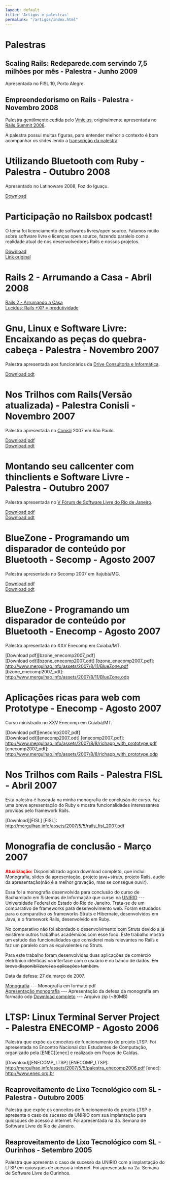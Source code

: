 ```yaml
--- 
layout: default
title: 'Artigos e palestras'
permalink: "/artigos/index.html"
---
```


<h1>Palestras</h1>

<div class="row">
  <div class="span12 well">
    <div class="row">
      <div class="span6">
        <script async="true" class="speakerdeck-embed" data-id="5006f071a1ddc800020055ee" data-ratio="1.3350717079530638" src="//speakerdeck.com/assets/embed.js">&nbsp;</script>
      </div>
      <div class="span6">
        <h2>Scaling Rails: Redeparede.com servindo 7,5 milhões por mês - Palestra - Junho 2009</h2>
        <p>Apresentada no FISL 10, Porto Alegre.</p>
      </div>
    </div>
  </div>
</div>

<div class="row">
  <div class="span12 well">
    <div class="row">
      <div class="span6">
        <script async="true" class="speakerdeck-embed" data-id="50074ed87f47150002020a1e" data-ratio="1.3350717079530638" src="//speakerdeck.com/assets/embed.js">&nbsp;</script>
        <script async="true" class="speakerdeck-embed" data-id="50074ff4a1ddc80002020465" data-ratio="1.3350717079530638" src="//speakerdeck.com/assets/embed.js">&nbsp;</script>
      </div>
      <div class="span6">
        <h2>Empreendedorismo on Rails - Palestra - Novembro 2008</h2>
        <p>Palestra gentilmente cedida pelo <a href="http://www.improveit.com.br/empresa/vinicius">Vinícius</a>, originalmente apresentada no <a href="http://www.locaweb.com.br/railssummit/">Rails Summit 2008</a>.</p>
        <p>A palestra possui muitas figuras, para entender melhor o contexto é bom acompanhar os slides lendo a <a href="http://mergulhao.info/2008/10/16/rails-summit-dia-16-vinicius-teles/">transcrição da palestra</a>.</p>
      </div>
    </div>
  </div>
</div>

# Utilizando Bluetooth com Ruby - Palestra - Outubro 2008

Apresentado no Latinoware 2008, Foz do Iguaçu.

[Download](http://mergulhao.info/assets/2008/11/7/ruby-bluetooth.odp)

# Participação no Railsbox podcast!

O tema foi licenciamento de softwares livres/open source. Falamos muito sobre software livre e licenças open source, fazendo paralelo com a realidade atual de nós desenvolvedores Rails e nossos projetos.

[Download][download-railsbox-podcast]  
[Link original][rbox-podcast]

[rbox-podcast]: http://railsbox.org/2008/9/29/railsbox-podcast-4
[download-railsbox-podcast]: http://mergulhao.info/assets/2008/9/29/railsbox_4.mp3

# Rails 2 - Arrumando a Casa - Abril 2008

[Rails 2 - Arrumando a Casa][rails2-arrumando-a-casa]  
[Lucidus: Rails +XP = produtividade][lucidus]

[rails2-arrumando-a-casa]: http://mergulhao.info/assets/2008/4/27/rails2_fisl.pdf
[lucidus]: http://mergulhao.info/assets/2008/4/27/lucidus_fisl.pdf

# Gnu, Linux e Software Livre: Encaixando as peças do quebra-cabeça - Palestra -  Novembro 2007

Palestra apresentada aos funcionários da [Drive Consultoria e Informática](http://www.drive.com.br).

[Download odt](http://mergulhao.info/assets/2007/11/25/gnu_linux_sl.odp)  

# Nos Trilhos com Rails(Versão atualizada) - Palestra Conisli -  Novembro 2007

Palestra apresentada no [Conisli](http://www.conisli.org) 2007 em São Paulo.

[Download pdf](http://mergulhao.info/assets/2007/11/24/NosTrilhosComRails_Conisli2007.pdf)  
[Download odt](http://mergulhao.info/assets/2007/11/24/NosTrilhosComRails_Conisli2007.odp)

# Montando seu callcenter com thinclients e Software Livre - Palestra -  Outubro 2007

Palestra apresentada no [V Fórum de Software Livre do Rio de Janeiro](http://www.forumsoftwarelivre.org.br).

[Download pdf](http://mergulhao.info/assets/2007/11/25/ThinclientSoftwareLivre.pdf)  
[Download odt](http://mergulhao.info/assets/2007/11/25/ThinclientSoftwareLivre.odp)

# BlueZone - Programando um disparador de conteúdo por Bluetooth - Secomp -  Agosto 2007

Palestra apresentada no Secomp 2007 em Itajubá/MG.

[Download pdf](http://mergulhao.info/assets/2007/9/8/BlueZone_Secomp2007.pdf)  
[Download odt](http://mergulhao.info/assets/2007/9/8/BlueZone_Secomp2007.odp)

# BlueZone - Programando um disparador de conteúdo por Bluetooth - Enecomp -  Agosto 2007

Palestra apresentada no XXV Enecomp em Cuiabá/MT.

[Download pdf][bzone_enecomp2007_pdf]  
[Download odt][bzone_enecomp2007_odt]
[bzone_enecomp2007_pdf]: http://www.mergulhao.info/assets/2007/8/11/BlueZone.pdf
[bzone_enecomp2007_odt]: http://www.mergulhao.info/assets/2007/8/11/BlueZone.odp

# Aplicações ricas para web com Prototype - Enecomp -  Agosto 2007

Curso ministrado no XXV Enecomp em Cuiabá/MT.

[Download pdf][enecomp2007_pdf]  
[Download odt][enecomp2007_odt]
[enecomp2007_pdf]: http://www.mergulhao.info/assets/2007/8/8/richapp_with_prototype.pdf  
[enecomp2007_odt]: http://www.mergulhao.info/assets/2007/8/8/richapp_with_prototype.odp

# Nos Trilhos com Rails - Palestra FISL - Abril 2007

Esta palestra é baseada na minha monografia de conclusão de curso. Faz uma breve apresentação do Ruby e mostra funcionalidades interessantes providas pelo framework Rails.

[Download][FISL]
[FISL]: http://mergulhao.info/assets/2007/5/5/rails_fisl_2007.pdf

# Monografia de conclusão - Março 2007

&#x20;<span style="color: red;">**Atualização:**</span> Disponibilizado agora download completo, que inclui: Monografia, slides da apresentação, projeto java+struts, projeto Rails, audio da apresentação(não é a melhor gravação, mas se consegue ouvir).

Essa foi a monografia desenvolvida para conclusão do curso de Bacharelado em Sistemas de Informação que cursei na [UNIRIO][1] --- Universidade Federal do Estado do Rio de Janeiro. Trata-se de um comparativo de frameworks para desenvolvimento web. Foram estudados para o comparativo os frameworks Struts e Hibernate, desenvolvidos em Java, e o framework Rails, desenvolvido em Ruby.

No comparativo não foi abordado o desenvolvimento com Struts devido a já existirem outros trabalhos acadêmicos com esse foco. Este trabalho mostra um estudo das funcionalidades que considerei mais relevantes no Rails e faz um paralelo com as equivalentes no Struts.

Para este trabalho foram desenvolvidas duas aplicações de comércio eletrônico idênticas na interface com o usuário e no banco de dados. <span style="text-decoration:line-through;">Em breve disponibilizarei as aplicações também.</span>

Data da defesa: 27 de março de 2007.

[Monografia][2] --- Monografia em formato pdf  
[Apresentação monografia][3] --- Apresentação da defesa da monografia em formado odp
[Download completo][4] --- Arquivo zip (~80MB)

[1]: http://www.uniriotec.br
[2]: http://mergulhao.info/assets/2007/5/2/monografia.pdf
[3]: http://mergulhao.info/assets/2007/5/2/monografia_apresentacao.odp
[4]: https://dl.dropbox.com/u/547141/mergulhao-info-assets/monografia.zip

# LTSP: Linux Terminal Server Project - Palestra ENECOMP - Agosto 2006

Palestra que expõe os conceitos de funcionamento do projeto LTSP. Foi apresentada no Encontro Nacional dos Estudantes de Computação, organizado pela [ENEC][enec] e realizado em Poços de Caldas.

[Download][ENECOMP_LTSP]
[ENECOMP_LTSP]: http://mergulhao.info/assets/2007/5/5/palestra_enecomp2006.pdf
[enec]: http://www.enec.org.br


<div class="row">
  <div class="span6"><div class="well">
    <h2>Reaproveitamento de Lixo Tecnológico com SL - Palestra - Outubro 2005</h2>
    <div style="width: 400px;">
      <script async="true" class="speakerdeck-embed" data-id="5006e3ff7f47150002002067" data-ratio="1.3350717079530638" src="//speakerdeck.com/assets/embed.js">&nbsp;</script>
    </div>
    <p>Palestra que expõe os conceitos de funcionamento do projeto LTSP e apresenta o caso de sucesso da UNIRIO com sua implantação para quiosques de acesso à internet. Foi apresentada na 3a. Semana de Software Livre do Rio de Janeiro.</p>
  </div></div>
  <div class="span6"><div class="well">
    <h2>Reaproveitamento de Lixo Tecnológico com SL - Ourinhos - Setembro 2005</h2>
    <div style="width: 400px;">
      <script async="true" class="speakerdeck-embed" data-id="5006d9e7dbf841000203abd4" data-ratio="1.3350717079530638" src="//speakerdeck.com/assets/embed.js">&nbsp;</script>
    </div>
    <p>Palestra que apresenta o caso de sucesso da UNIRIO com a implantação do LTSP em quiosques de acesso à internet. Foi apresentada na 2a. Semana de Software Livre de Ourinhos.</p>
  </div></div>
</div>